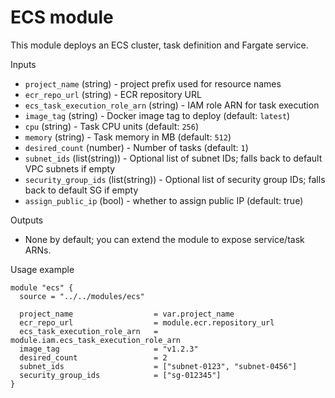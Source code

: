 # ECS module

This module deploys an ECS cluster, task definition and Fargate service.

Inputs
- `project_name` (string) - project prefix used for resource names
- `ecr_repo_url` (string) - ECR repository URL
- `ecs_task_execution_role_arn` (string) - IAM role ARN for task execution
- `image_tag` (string) - Docker image tag to deploy (default: `latest`)
- `cpu` (string) - Task CPU units (default: `256`)
- `memory` (string) - Task memory in MB (default: `512`)
- `desired_count` (number) - Number of tasks (default: `1`)
- `subnet_ids` (list(string)) - Optional list of subnet IDs; falls back to default VPC subnets if empty
- `security_group_ids` (list(string)) - Optional list of security group IDs; falls back to default SG if empty
- `assign_public_ip` (bool) - whether to assign public IP (default: true)

Outputs
- None by default; you can extend the module to expose service/task ARNs.

Usage example

```
module "ecs" {
  source = "../../modules/ecs"

  project_name                  = var.project_name
  ecr_repo_url                  = module.ecr.repository_url
  ecs_task_execution_role_arn   = module.iam.ecs_task_execution_role_arn
  image_tag                     = "v1.2.3"
  desired_count                 = 2
  subnet_ids                    = ["subnet-0123", "subnet-0456"]
  security_group_ids            = ["sg-012345"]
}
```
